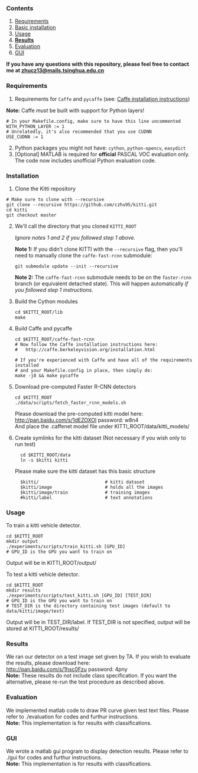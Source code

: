 
### Contents
1. [Requirements](#requirements)
2. [Basic installation](#installation)
3. [Usage](#usage)
4. [**Results**](#results)
5. [Evaluation](#evaluation)
6. [GUI](#gui)

**If you have any questions with this repository, please feel free to contact me at zhucz13@mails.tsinghua.edu.cn**

### Requirements

1. Requirements for `Caffe` and `pycaffe` (see: [Caffe installation instructions](http://caffe.berkeleyvision.org/installation.html))

  **Note:** Caffe *must* be built with support for Python layers!

  ```make
  # In your Makefile.config, make sure to have this line uncommented
  WITH_PYTHON_LAYER := 1
  # Unrelatedly, it's also recommended that you use CUDNN
  USE_CUDNN := 1
  ```

2. Python packages you might not have: `cython`, `python-opencv`, `easydict`
3. [Optional] MATLAB is required for **official** PASCAL VOC evaluation only. The code now includes unofficial Python evaluation code.

### Installation

1. Clone the Kitti repository
  ```Shell
  # Make sure to clone with --recursive
  git clone --recursive https://github.com/czhu95/kitti.git
  cd kitti
  git checkout master
  ```

2. We'll call the directory that you cloned `KITTI_ROOT`

   *Ignore notes 1 and 2 if you followed step 1 above.*

   **Note 1:** If you didn't clone KITTI with the `--recursive` flag, then you'll need to manually clone the `caffe-fast-rcnn` submodule:
    ```Shell
    git submodule update --init --recursive
    ```
    **Note 2:** The `caffe-fast-rcnn` submodule needs to be on the `faster-rcnn` branch (or equivalent detached state). This will happen automatically *if you followed step 1 instructions*.

3. Build the Cython modules
    ```Shell
    cd $KITTI_ROOT/lib
    make
    ```

4. Build Caffe and pycaffe
    ```Shell
    cd $KITTI_ROOT/caffe-fast-rcnn
    # Now follow the Caffe installation instructions here:
    #   http://caffe.berkeleyvision.org/installation.html

    # If you're experienced with Caffe and have all of the requirements installed
    # and your Makefile.config in place, then simply do:
    make -j8 && make pycaffe
    ```

5. Download pre-computed Faster R-CNN detectors
    ```Shell
    cd $KITTI_ROOT
    ./data/scripts/fetch_faster_rcnn_models.sh
    ```

    Please download the pre-computed kitti model here:  
        http://pan.baidu.com/s/1dEZOXOl password: w8n4  
    And place the .caffenet model file under KITTI_ROOT/data/kitti_models/

6. Create symlinks for the kitti dataset (Not necessary if you wish only to run test)
    ```Shell
      cd $KITTI_ROOT/data
      ln -s $kitti kitti
      ```
    Please make sure the kitti dataset has this basic structure

    ```Shell
      $kitti/                         # kitti dataset
      $kitti/image                    # holds all the images
      $kitti/image/train              # training images
      #kitti/label                    # text annotations
      ``` 

### Usage

To train a kitti vehicle detector.

```Shell
cd $KITTI_ROOT
mkdir output
./experiments/scripts/train_kitti.sh [GPU_ID] 
# GPU_ID is the GPU you want to train on
```
Output will be in KITTI_ROOT/output/

To test a kitti vehicle detector.

```Shell
cd $KITTI_ROOT
mkdir results
./experiments/scripts/test_kitti.sh [GPU_ID] [TEST_DIR]
# GPU_ID is the GPU you want to train on
# TEST_DIR is the directory containing test images (default to data/kitti/image/test)
```
Output will be in TEST_DIR/label. If TEST_DIR is not specified, output will be stored at 
KITTI_ROOT/results/ 

### Results

We ran our detector on a test image set given by TA. If you wish to evaluate the results, please download here:  
    http://pan.baidu.com/s/1hsc0Fzu password: 4pny  
**Note:** These results do not include class specification. If you want the alternative, please re-run the test procedure as described above.

### Evaluation

We implemented matlab code to draw PR curve given test text files. Please refer to ./evaluation for codes and furthur instructions.  
**Note:** This implementation is for results with classifications.

### GUI

We wrote a matlab gui program to display detection results. Please refer to ./gui for
codes and furthur instructions.  
**Note:** This implementation is for results with classifications.